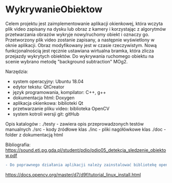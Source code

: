 # WykrywanieObiektow

Celem projektu jest zaimplementowanie aplikacji okienkowej, która wczyta plik video zapisany na dysku lub obraz z kamery  i korzystając z algorytmów przetwarzania obrazów wykryje nowy/ruchomy obiekt i oznaczy go. Przetworzony plik video zostanie zapisany, a następnie wyświetlony w oknie aplikacji. Obraz modyfikowany jest w czasie rzeczywistym. Nową funkcjonalnością jest ręcznie ustawiana wirtualna bramka, która zlicza przejazdy wykrytych obiektów. Do wykrywania ruchomego obiektu na scenie wybrano metodę "background subtraction" MOg2.

Narzędzia:
   - system operacyjny: Ubuntu 18.04
   - edytor tekstu: QtCreator
   - język programowania, kompilator: C++, g++
   - dokumentacja html: Doxygen
   - aplikacja okienkowa: biblioteki Qt
   -  przetwarzanie  pliku video:  biblioteka OpenCV 
   - system kotroli wersji git: gitHub


Opis katalogów :
./testy - zawiera opis przeprowadzonych testów manualnych
./src   - kody źródłowe klas
./inc   - pliki nagółówkowe klas
./doc   - folder z dokumentacją html

Bibliografia:
https://sound.eti.pg.gda.pl/student/pdio/pdio05_detekcja_sledzenie_obiektow.pdf

```diff
- Do poprawnego działania aplikacji należy zainstalować bibliotekę opencv
```
https://docs.opencv.org/master/d7/d9f/tutorial_linux_install.html
